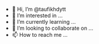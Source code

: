 - 👋 Hi, I’m @taufikhdytt
- 👀 I’m interested in ...
- 🌱 I’m currently learning ...
- 💞️ I’m looking to collaborate on ...
- 📫 How to reach me ...

<!---
taufikhdytt/taufikhdytt is a ✨ special ✨ repository because its `README.md` (this file) appears on your GitHub profile.
You can click the Preview link to take a look at your changes.
--->
